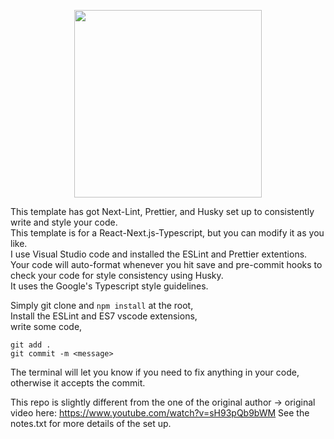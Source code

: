 <p align="center">
  <img height="300" src="https://github.com/stephanBV/template-react-typescript-autoLint-with-ESLint-Prettier/blob/master/template-react-typescript-autoLint-with-ESLint-Prettier/husky-ts-react-eslint-prettier.png"/>
</p>

This template has got Next-Lint, Prettier, and Husky set up to consistently write and style your code.  
This template is for a React-Next.js-Typescript, but you can modify it as you like.  
I use Visual Studio code and installed the ESLint and Prettier extentions.  
Your code will auto-format whenever you hit save and pre-commit hooks to check your code for style consistency using Husky.  
It uses the Google's Typescript style guidelines.

Simply git clone and `npm install` at the root,  
Install the ESLint and ES7 vscode extensions,  
write some code,

```
git add .
git commit -m <message>
```

The terminal will let you know if you need to fix anything in your code, otherwise it accepts the commit.

This repo is slightly different from the one of the original author -> original video here: https://www.youtube.com/watch?v=sH93pQb9bWM
See the notes.txt for more details of the set up.
